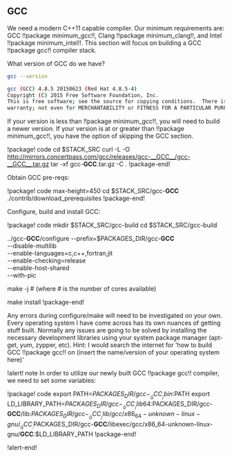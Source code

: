 ## GCC

We need a modern C++11 capable compiler. Our minimum requirements are: GCC !!package minimum_gcc!!, Clang !!package minimum_clang!!,
and Intel !!package minimum_intel!!. This section will focus on building a GCC !!package gcc!! compiler stack.

What version of GCC do we have?

```bash
gcc --version

gcc (GCC) 4.8.5 20150623 (Red Hat 4.8.5-4)
Copyright (C) 2015 Free Software Foundation, Inc.
This is free software; see the source for copying conditions.  There is NO
warranty; not even for MERCHANTABILITY or FITNESS FOR A PARTICULAR PURPOSE.
```

If your version is less than !!package minimum_gcc!!, you will need to build a newer version. If your version is at or
greater than !!package minimum_gcc!!, you have the option of skipping the GCC section.

!package! code
cd $STACK_SRC
curl -L -O http://mirrors.concertpass.com/gcc/releases/gcc-__GCC__/gcc-__GCC__.tar.gz
tar -xf gcc-__GCC__.tar.gz -C .
!package-end!

Obtain GCC pre-reqs:

!package! code max-height=450
cd $STACK_SRC/gcc-__GCC__
./contrib/download_prerequisites
!package-end!

Configure, build and install GCC:

!package! code
mkdir $STACK_SRC/gcc-build
cd $STACK_SRC/gcc-build

../gcc-__GCC__/configure --prefix=$PACKAGES_DIR/gcc-__GCC__ \
--disable-multilib \
--enable-languages=c,c++,fortran,jit \
--enable-checking=release \
--enable-host-shared \
--with-pic

make -j #   (where # is the number of cores available)

make install
!package-end!

Any errors during configure/make will need to be investigated on your own. Every operating system I
have come across has its own nuances of getting stuff built. Normally any issues are going to be
solved by installing the necessary development libraries using your system package manager (apt-get,
yum, zypper, etc). Hint: I would search the internet for 'how to build GCC !!package gcc!! on (insert the
name/version of your operating system here)'

!alert! note
In order to utilize our newly built GCC !!package gcc!! compiler, we need to set some variables:

!package! code
export PATH=$PACKAGES_DIR/gcc-__GCC__/bin:$PATH
export LD_LIBRARY_PATH=$PACKAGES_DIR/gcc-__GCC__/lib64:$PACKAGES_DIR/gcc-__GCC__/lib:$PACKAGES_DIR/gcc-__GCC__/lib/gcc/x86_64-unknown-linux-gnu/__GCC__:$PACKAGES_DIR/gcc-__GCC__/libexec/gcc/x86_64-unknown-linux-gnu/__GCC__:$LD_LIBRARY_PATH
!package-end!

!alert-end!
